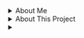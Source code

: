 <details>
<summary>About Me</summary>

</details>

<details>
<summary>About This Project</summary>

</details>

<details>
<summary></summary>

</details>
